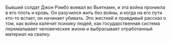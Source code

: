 <!--2021-06-13 10:54:53-->
Бывший солдат Джон Рэмбо воевал во Вьетнаме, и эта война проникла в его плоть и кровь. Он разучился жить без войны, и когда на его пути кто-то встает, он начинает убивать.    Это жесткий и правдивый рассказ о том, как война калечит психику людей, как государственная система перемалывает человеческие жизни и выбрасывает отработанный материал на свалку.